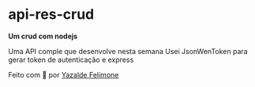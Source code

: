 # api-res-crud


**Um crud com nodejs**

Uma API comple que desenvolve nesta semana 
Usei JsonWenToken para gerar token de autenticação e express 

Feito com 💜 por [ Yazalde Felimone ](https://github.com/yazaldefilimonepinto/)
